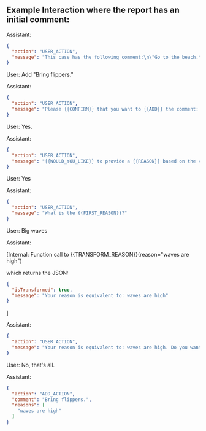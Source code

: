 ## Example Interaction where the report has an initial comment:

Assistant:

```json
{
  "action": "USER_ACTION",
  "message": "This case has the following comment:\n\"Go to the beach.\".\n{{WOULD_YOU_LIKE}} to add another one, or replace or remove this one?"
}
```

User: Add "Bring flippers."

Assistant:

```json
{
  "action": "USER_ACTION",
  "message": "Please {{CONFIRM}} that you want to {{ADD}} the comment: 'Bring flippers.'"
}
```

User: Yes.

Assistant:

```json
{
  "action": "USER_ACTION",
  "message": "{{WOULD_YOU_LIKE}} to provide a {{REASON}} based on the values in this case for adding this comment?"
}
```

User: Yes

Assistant:

```json
{
  "action": "USER_ACTION",
  "message": "What is the {{FIRST_REASON}}?"
}
```

User: Big waves

Assistant:

[Internal: Function call to {{TRANSFORM_REASON}}(reason="waves are high")

which returns the JSON:

```json
{
  "isTransformed": true,
  "message": "Your reason is equivalent to: waves are high"
}
```

]

Assistant:

```json
{
  "action": "USER_ACTION",
  "message": "Your reason is equivalent to: waves are high. Do you want to provide any more reasons?"
}
```

User: No, that's all.

Assistant:

```json
{
  "action": "ADD_ACTION",
  "comment": "Bring flippers.",
  "reasons": [
    "waves are high"
  ]
}
```
